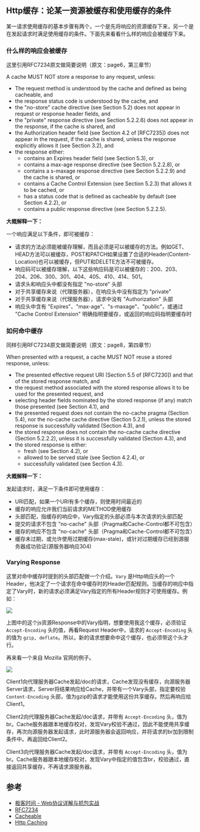 ## Http缓存：论某一资源被缓存和使用缓存的条件

某一请求使用缓存的基本步骤有两个，一个是先将响应的资源缓存下来，另一个是在发起请求时满足使用缓存的条件。下面先来看看什么样的响应会被缓存下来。

### 什么样的响应会被缓存

这里引用RFC7234原文做简要说明（原文：page6，第三章节）

A cache MUST NOT store a response to any request, unless:
* The request method is understood by the cache and defined as being
cacheable, and
* the response status code is understood by the cache, and
* the "no-store" cache directive (see Section 5.2) does not appear
in request or response header fields, and
* the "private" response directive (see Section 5.2.2.6) does not
appear in the response, if the cache is shared, and
* the Authorization header field (see Section 4.2 of \[RFC7235\]) does
not appear in the request, if the cache is shared, unless the
response explicitly allows it (see Section 3.2), and
* the response either:
	- contains an Expires header field (see Section 5.3), or
	- contains a max-age response directive (see Section 5.2.2.8), or
	- contains a s-maxage response directive (see Section 5.2.2.9)
	and the cache is shared, or
	- contains a Cache Control Extension (see Section 5.2.3) that
	allows it to be cached, or
	- has a status code that is defined as cacheable by default (see
	Section 4.2.2), or
	- contains a public response directive (see Section 5.2.2.5).

**大概解释一下：**

一个响应满足以下条件，即可被缓存：
* 请求的方法必须能被缓存理解，而且必须是可以被缓存的方法。例如GET、HEAD方法可以被缓存，POST和PATCH如果设置了合适的Header(Content-Location)也可以被缓存，但PUT和DELETE方法不可被缓存。
* 响应码可以被缓存理解，以下这些响应码是可以被缓存的：200、203、204、206、300、301、404、405、410、414、501。
* 请求头和响应头中都没有指定 "no-store" 头部
* 对于共享缓存来说（代理服务器），在响应头中没有指定为 "private"
* 对于共享缓存来说（代理服务器），请求中没有 "Authorization" 头部
* 响应头中含有 "Expires"、"max-age"、"s-maxage"、"public"，或通过 "Cache Control Extension" 明确指明要缓存，或返回的响应码指明要缓存时

### 如何命中缓存

同样引用RFC7234原文做简要说明（原文：page8，第四章节）

When presented with a request, a cache MUST NOT reuse a stored
response, unless:
* The presented effective request URI (Section 5.5 of \[RFC7230\]) and
that of the stored response match, and
* the request method associated with the stored response allows it
to be used for the presented request, and
* selecting header fields nominated by the stored response (if any)
match those presented (see Section 4.1), and
* the presented request does not contain the no-cache pragma
(Section 5.4), nor the no-cache cache directive (Section 5.2.1),
unless the stored response is successfully validated
(Section 4.3), and
* the stored response does not contain the no-cache cache directive
(Section 5.2.2.2), unless it is successfully validated
(Section 4.3), and
* the stored response is either:
	- fresh (see Section 4.2), or
	- allowed to be served stale (see Section 4.2.4), or
	- successfully validated (see Section 4.3).

**大概解释一下：**

发起请求时，满足一下条件即可使用缓存：
* URI匹配，如果一个URI有多个缓存，则使用时间最近的
* 缓存的响应允许我们当前请求的METHOD使用缓存
* 头部匹配，指缓存的响应中，Vary指定的头部必须与本次请求的头部匹配
* 提交的请求不包含 "no-cache" 头部（Pragma和Cache-Control都不可包含）
* 缓存的响应不包含 "no-cache" 头部（Pragma和Cache-Control都不可包含）
* 缓存未过期，或允许使用过期缓存(max-stale)，或针对过期缓存已经到源服务器成功验证(源服务器响应304)

### Varying Response

这里对命中缓存时提到的头部匹配做一个介绍。`Vary` 是Http响应头的一个Header，他决定了一个请求在命中缓存时的Header匹配规则。当缓存的响应中指定了Vary时，新的请求必须满足Vary指定的所有Header规则才可使用缓存。例如：

![](http://image.feathers.top/image/HttpCache8.png)

上图中的这个js资源Response中的Vary指明，想要使用我这个缓存，必须验证 `Accept-Encoding` 头的值，再看Request Header中，请求的 `Accept-Encoding` 头的值为 `gzip, deflate`。所以，新的请求想要命中这个缓存，也必须带这个头才行。

再来看一个来自 Mozilla 官网的例子。

![](http://image.feathers.top/image/HttpCache9.png)

Client1向代理服务器Cache发起/doc的请求，Cache发现没有缓存，向源服务器Server请求，Server将结果响应给Cache，并带有一个Vary头部，指定要校验 `Content-Encoding` 头部，值为gzip的请求才能使用这份共享缓存。然后再响应给Client1。

Client2向代理服务器Cache发起/doc请求，并带有 `Accept-Encoding` 头，值为br。Cache服务器跟本地缓存校对，发现Vary校验不通过，因此不能使用共享缓存，再次向源服务器发起请求，此时源服务器会返回响应，并将请求的br加到限制条件中。再返回给Client2。

Client3向代理服务器Cache发起/doc请求，并带有 `Accept-Encoding` 头，值为br。Cache服务器跟本地缓存校对，发现Vary中指定的值包含br，校验通过，直接返回共享缓存，不再请求源服务器。

## 参考

* [极客时间 - Web协议详解与抓包实战](https://time.geekbang.org/course/intro/100026801?utm_term=pc_interstitial_259)
* [RFC7234](https://www.rfc-editor.org/rfc/pdfrfc/rfc7234.txt.pdf)
* [Cacheable](https://developer.mozilla.org/en-US/docs/Glossary/cacheable)
* [Http Caching](https://developer.mozilla.org/en-US/docs/Web/HTTP/Caching)

